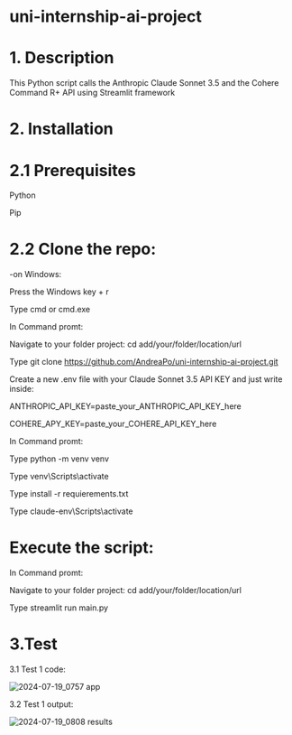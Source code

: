 # uni-internship-ai-project

# 1. Description

This Python script calls the Anthropic Claude Sonnet 3.5 and the Cohere Command R+ API using Streamlit framework

# 2. Installation

# 2.1 Prerequisites

Python

Pip

# 2.2 Clone the repo:

-on Windows:

Press the Windows key + r 

Type cmd or cmd.exe 

In Command promt: 

Navigate to your folder project: cd add/your/folder/location/url

Type git clone https://github.com/AndreaPo/uni-internship-ai-project.git


Create a new .env file with your Claude Sonnet 3.5 API KEY and just write inside: 

ANTHROPIC_API_KEY=paste_your_ANTHROPIC_API_KEY_here

COHERE_APY_KEY=paste_your_COHERE_API_KEY_here


In Command promt: 

Type python -m venv venv

Type venv\Scripts\activate

Type install -r requierements.txt

Type claude-env\Scripts\activate

# Execute the script: 

In Command promt: 

Navigate to your folder project: cd add/your/folder/location/url

Type streamlit run main.py


# 3.Test
3.1 Test 1 code:

![2024-07-19_0757 app](https://github.com/user-attachments/assets/02e71e0f-44d8-4345-93be-8139df70d898)


3.2 Test 1 output:

![2024-07-19_0808 results](https://github.com/user-attachments/assets/97d1756c-3dc4-4a90-ad7c-6d71fc949226)


